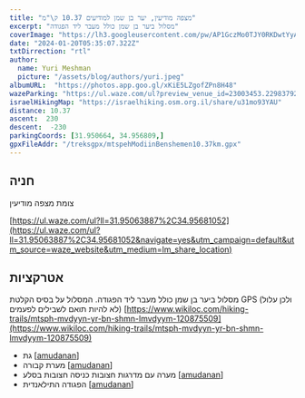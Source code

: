 ```yaml
---
title: "מצפה מודיעין, יער בן שמן למודיעים 10.37 ק\"מ"
excerpt: "מסלול ביער בן שמן כולל מעבר ליד הפגודה"
coverImage: "https://lh3.googleusercontent.com/pw/AP1GczMo0TJY0RKDwtYyAxGUq2Iz9NxbsKV8oTsUpPEB9sC8lpqRummu2VC9FUx69uq1_4c3diNhoe6hxJSUCYA1zIA2vN5ZPnc4GPeWbKmRGzi-XJd5wtnk=w1300-h630"
date: "2024-01-20T05:35:07.322Z"
txtDirrection: "rtl"
author:
  name: Yuri Meshman
  picture: "/assets/blog/authors/yuri.jpeg"
albumURL:  "https://photos.app.goo.gl/xKiE5LZgofZPn8H48"
wazeParking: "https://ul.waze.com/ul?preview_venue_id=23003453.229837925.70152&navigate=yes&utm_campaign=default&utm_source=waze_website&utm_medium=lm_share_location"
israelHikingMap: "https://israelhiking.osm.org.il/share/u31mo93YAU"
distance: 10.37
ascent:  230
descent:  -230
parkingCoords: [31.950664, 34.956809,]
gpxFileAddr: "/treksgpx/mtspehModiinBenshemen10.37km.gpx"
---
```



## חניה
צומת מצפה מודיעין

[https://ul.waze.com/ul?ll=31.95063887%2C34.95681052](https://ul.waze.com/ul?ll=31.95063887%2C34.95681052&navigate=yes&utm_campaign=default&utm_source=waze_website&utm_medium=lm_share_location)

## אטרקציות
מסלול ביער בן שמן כולל מעבר ליד הפגודה.
המסלול על בסיס הקלטת GPS (ולכן עלול לא להיות תואם לשבילים לפעמים)
[https://www.wikiloc.com/hiking-trails/mtsph-mvdyyn-yr-bn-shmn-lmvdyym-120875509](https://www.wikiloc.com/hiking-trails/mtsph-mvdyyn-yr-bn-shmn-lmvdyym-120875509)
- גת \[[amudanan](https://amudanan.co.il/#!wiki=P866319)\]
- מערת קבורה \[[amudanan](https://amudanan.co.il/#!wiki=P908537)\]
- מערה עם מדרגות חצובות כניסה חצובות בסלע \[[amudanan](https://amudanan.co.il/#!wiki=P886087)\]
- הפגודה התילאנדית \[[amudanan](https://amudanan.co.il/#!wiki=P686791)\]